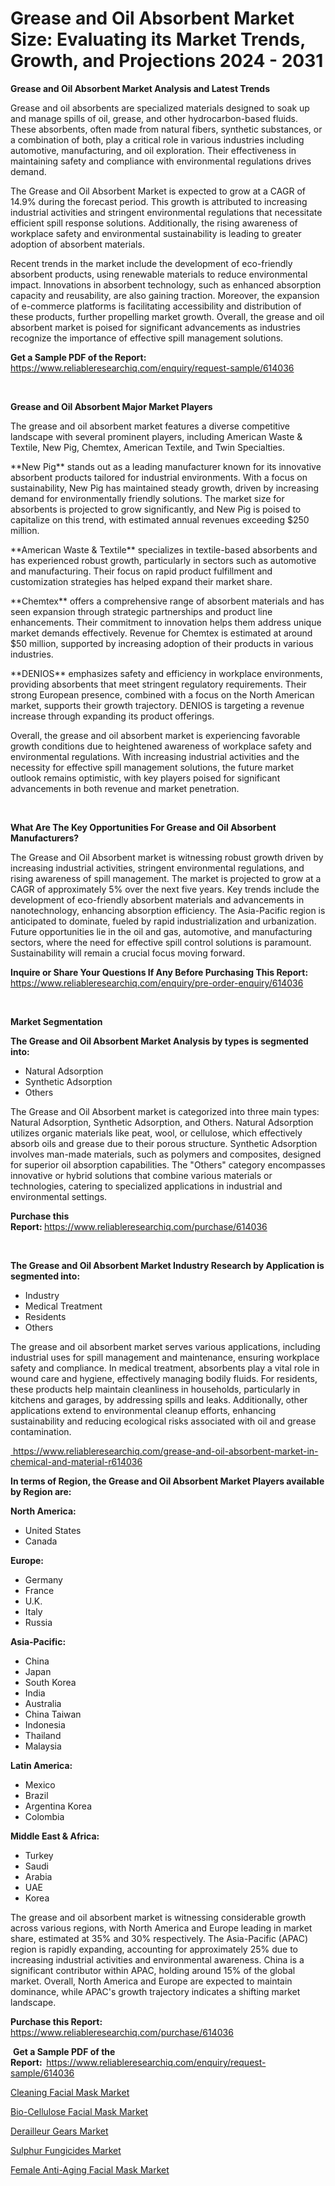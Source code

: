 <p><h1>Grease and Oil Absorbent Market Size: Evaluating its Market Trends, Growth, and Projections 2024 - 2031</h1></p><p><strong>Grease and Oil Absorbent Market Analysis and Latest Trends</strong></p>
<p><p>Grease and oil absorbents are specialized materials designed to soak up and manage spills of oil, grease, and other hydrocarbon-based fluids. These absorbents, often made from natural fibers, synthetic substances, or a combination of both, play a critical role in various industries including automotive, manufacturing, and oil exploration. Their effectiveness in maintaining safety and compliance with environmental regulations drives demand.</p><p>The Grease and Oil Absorbent Market is expected to grow at a CAGR of 14.9% during the forecast period. This growth is attributed to increasing industrial activities and stringent environmental regulations that necessitate efficient spill response solutions. Additionally, the rising awareness of workplace safety and environmental sustainability is leading to greater adoption of absorbent materials. </p><p>Recent trends in the market include the development of eco-friendly absorbent products, using renewable materials to reduce environmental impact. Innovations in absorbent technology, such as enhanced absorption capacity and reusability, are also gaining traction. Moreover, the expansion of e-commerce platforms is facilitating accessibility and distribution of these products, further propelling market growth. Overall, the grease and oil absorbent market is poised for significant advancements as industries recognize the importance of effective spill management solutions.</p></p>
<p><strong>Get a Sample PDF of the Report:&nbsp;</strong> <a href="https://www.reliableresearchiq.com/enquiry/request-sample/614036?utm_campaign=1578&utm_medium=2&utm_source=Github&utm_content=ia&utm_term=12102024&utm_id=grease-and-oil-absorbent">https://www.reliableresearchiq.com/enquiry/request-sample/614036</a></p>
<p>&nbsp;</p>
<p><strong>Grease and Oil Absorbent Major Market Players</strong></p>
<p><p>The grease and oil absorbent market features a diverse competitive landscape with several prominent players, including American Waste & Textile, New Pig, Chemtex, American Textile, and Twin Specialties. </p><p>**New Pig** stands out as a leading manufacturer known for its innovative absorbent products tailored for industrial environments. With a focus on sustainability, New Pig has maintained steady growth, driven by increasing demand for environmentally friendly solutions. The market size for absorbents is projected to grow significantly, and New Pig is poised to capitalize on this trend, with estimated annual revenues exceeding $250 million.</p><p>**American Waste & Textile** specializes in textile-based absorbents and has experienced robust growth, particularly in sectors such as automotive and manufacturing. Their focus on rapid product fulfillment and customization strategies has helped expand their market share.</p><p>**Chemtex** offers a comprehensive range of absorbent materials and has seen expansion through strategic partnerships and product line enhancements. Their commitment to innovation helps them address unique market demands effectively. Revenue for Chemtex is estimated at around $50 million, supported by increasing adoption of their products in various industries.</p><p>**DENIOS** emphasizes safety and efficiency in workplace environments, providing absorbents that meet stringent regulatory requirements. Their strong European presence, combined with a focus on the North American market, supports their growth trajectory. DENIOS is targeting a revenue increase through expanding its product offerings.</p><p>Overall, the grease and oil absorbent market is experiencing favorable growth conditions due to heightened awareness of workplace safety and environmental regulations. With increasing industrial activities and the necessity for effective spill management solutions, the future market outlook remains optimistic, with key players poised for significant advancements in both revenue and market penetration.</p></p>
<p>&nbsp;</p>
<p><strong>What Are The Key Opportunities For Grease and Oil Absorbent Manufacturers?</strong></p>
<p><p>The Grease and Oil Absorbent market is witnessing robust growth driven by increasing industrial activities, stringent environmental regulations, and rising awareness of spill management. The market is projected to grow at a CAGR of approximately 5% over the next five years. Key trends include the development of eco-friendly absorbent materials and advancements in nanotechnology, enhancing absorption efficiency. The Asia-Pacific region is anticipated to dominate, fueled by rapid industrialization and urbanization. Future opportunities lie in the oil and gas, automotive, and manufacturing sectors, where the need for effective spill control solutions is paramount. Sustainability will remain a crucial focus moving forward.</p></p>
<p><strong>Inquire or Share Your Questions If Any Before Purchasing This Report:</strong> <a href="https://www.reliableresearchiq.com/enquiry/pre-order-enquiry/614036?utm_campaign=1578&utm_medium=2&utm_source=Github&utm_content=ia&utm_term=12102024&utm_id=grease-and-oil-absorbent">https://www.reliableresearchiq.com/enquiry/pre-order-enquiry/614036</a></p>
<p>&nbsp;</p>
<p><strong>Market Segmentation</strong></p>
<p><strong>The Grease and Oil Absorbent Market Analysis by types is segmented into:</strong></p>
<p><ul><li>Natural Adsorption</li><li>Synthetic Adsorption</li><li>Others</li></ul></p>
<p><p>The Grease and Oil Absorbent market is categorized into three main types: Natural Adsorption, Synthetic Adsorption, and Others. Natural Adsorption utilizes organic materials like peat, wool, or cellulose, which effectively absorb oils and grease due to their porous structure. Synthetic Adsorption involves man-made materials, such as polymers and composites, designed for superior oil absorption capabilities. The "Others" category encompasses innovative or hybrid solutions that combine various materials or technologies, catering to specialized applications in industrial and environmental settings.</p></p>
<p><strong>Purchase this Report:&nbsp;</strong><a href="https://www.reliableresearchiq.com/purchase/614036?utm_campaign=1578&utm_medium=2&utm_source=Github&utm_content=ia&utm_term=12102024&utm_id=grease-and-oil-absorbent">https://www.reliableresearchiq.com/purchase/614036</a></p>
<p>&nbsp;</p>
<p><strong>The Grease and Oil Absorbent Market Industry Research by Application is segmented into:</strong></p>
<p><ul><li>Industry</li><li>Medical Treatment</li><li>Residents</li><li>Others</li></ul></p>
<p><p>The grease and oil absorbent market serves various applications, including industrial uses for spill management and maintenance, ensuring workplace safety and compliance. In medical treatment, absorbents play a vital role in wound care and hygiene, effectively managing bodily fluids. For residents, these products help maintain cleanliness in households, particularly in kitchens and garages, by addressing spills and leaks. Additionally, other applications extend to environmental cleanup efforts, enhancing sustainability and reducing ecological risks associated with oil and grease contamination.</p></p>
<p><a href="https://www.reliableresearchiq.com/grease-and-oil-absorbent-market-in-chemical-and-material-r614036?utm_campaign=1578&utm_medium=2&utm_source=Github&utm_content=ia&utm_term=12102024&utm_id=grease-and-oil-absorbent">&nbsp;https://www.reliableresearchiq.com/grease-and-oil-absorbent-market-in-chemical-and-material-r614036</a></p>
<p><strong>In terms of Region, the Grease and Oil Absorbent Market Players available by Region are:</strong></p>
<p>
    <p> <strong> North America: </strong>
        <ul>
            <li>United States</li>
            <li>Canada</li>
        </ul>
        </p> 
    <p> <strong> Europe: </strong>
        <ul>
            <li>Germany</li>
            <li>France</li>
            <li>U.K.</li>
            <li>Italy</li>
            <li>Russia</li>
        </ul>
        </p> 
    <p> <strong> Asia-Pacific: </strong>
        <ul>
            <li>China</li>
            <li>Japan</li>
            <li>South Korea</li>
            <li>India</li>
            <li>Australia</li>
            <li>China Taiwan</li>
            <li>Indonesia</li>
            <li>Thailand</li>
            <li>Malaysia</li>
        </ul>
        </p> 
    <p> <strong> Latin America: </strong>
        <ul>
            <li>Mexico</li>
            <li>Brazil</li>
            <li>Argentina Korea</li>
            <li>Colombia</li>
        </ul>
        </p> 
    <p> <strong> Middle East & Africa: </strong>
        <ul>
            <li>Turkey</li>
            <li>Saudi</li>
            <li>Arabia</li>
            <li>UAE</li>
            <li>Korea</li>
        </ul>
    </p>
    </p>
<p><p>The grease and oil absorbent market is witnessing considerable growth across various regions, with North America and Europe leading in market share, estimated at 35% and 30% respectively. The Asia-Pacific (APAC) region is rapidly expanding, accounting for approximately 25% due to increasing industrial activities and environmental awareness. China is a significant contributor within APAC, holding around 15% of the global market. Overall, North America and Europe are expected to maintain dominance, while APAC's growth trajectory indicates a shifting market landscape.</p></p>
<p><strong>Purchase this Report: </strong><a href="https://www.reliableresearchiq.com/purchase/614036?utm_campaign=1578&utm_medium=2&utm_source=Github&utm_content=ia&utm_term=12102024&utm_id=grease-and-oil-absorbent">https://www.reliableresearchiq.com/purchase/614036</a></p>
<p>&nbsp;<strong>Get a Sample PDF of the Report:&nbsp;&nbsp;</strong><a href="https://www.reliableresearchiq.com/enquiry/request-sample/614036?utm_campaign=1578&utm_medium=2&utm_source=Github&utm_content=ia&utm_term=12102024&utm_id=grease-and-oil-absorbent">https://www.reliableresearchiq.com/enquiry/request-sample/614036</a></p>
<p><strong></strong></p>
<p><p><a href="https://www.linkedin.com/pulse/market-insights-global-cleaning-facial-mask-forecast-innovation-jghhe?utm_campaign=1578&utm_medium=2&utm_source=Github&utm_content=ia&utm_term=12102024&utm_id=grease-and-oil-absorbent">Cleaning Facial Mask Market</a></p><p><a href="https://www.linkedin.com/pulse/global-bio-cellulose-facial-mask-market-analysis-key-trends-8vjse?utm_campaign=1578&utm_medium=2&utm_source=Github&utm_content=ia&utm_term=12102024&utm_id=grease-and-oil-absorbent">Bio-Cellulose Facial Mask Market</a></p><p><a href="https://github.com/NathanColeman327/Market-Research-Report-List-1/blob/main/derailleur-gears-market.md?utm_campaign=1578&utm_medium=2&utm_source=Github&utm_content=ia&utm_term=12102024&utm_id=grease-and-oil-absorbent">Derailleur Gears Market</a></p><p><a href="https://github.com/RuthLucas64/Market-Research-Report-List-1/blob/main/sulphur-fungicides-market.md?utm_campaign=1578&utm_medium=2&utm_source=Github&utm_content=ia&utm_term=12102024&utm_id=grease-and-oil-absorbent">Sulphur Fungicides Market</a></p><p><a href="https://www.linkedin.com/pulse/global-female-anti-aging-facial-mask-market-product-agere?utm_campaign=1578&utm_medium=2&utm_source=Github&utm_content=ia&utm_term=12102024&utm_id=grease-and-oil-absorbent">Female Anti-Aging Facial Mask Market</a></p></p>